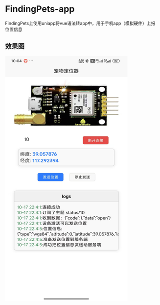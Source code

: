 # FindingPets-app
FindingPets上使用uniapp将vue语法转app中，用于手机app（模拟硬件）上报位置信息
## 效果图
<img src="show.jpg" alt="描述文本" width="400" height="800">


